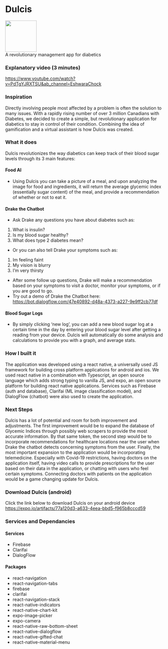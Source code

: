 # Dulcis 
<img src="https://i.ibb.co/2PX1yZ4/logo.png"  height="100" width="100"/> <br>
A revolutionary management app for diabetics

### Explanatory video (3 minutes)
https://www.youtube.com/watch?v=PdTgYJRXTSU&ab_channel=EshwaraChock

### Inspiration
Directly involving people most affected by a problem is often the solution to many issues. With a rapidly rising number of over 3 million Canadians with Diabetes, we decided to create a simple, but revolutionary application for diabetics to stay in control of their condition. Combining the idea of gamification and a virtual assistant is how Dulcis was created. 

### What it does
Dulcis revolutionizes the way diabetics can keep track of their blood sugar levels through its 3 main features:
#### Food AI
* Using Dulcis you can take a picture of a meal, and upon analyzing the image for food and ingredients, it will return the average glycemic index (essentially sugar content) of the meal, and provide a recommendation of whether or not to eat it.
#### Drake the Chatbot
* Ask Drake any questions you have about diabetes such as:
1. What is insulin?
2. Is my blood sugar healthy?
3. What does type 2 diabetes mean?
* Or you can also tell Drake your symptoms such as:
1. Im feeling faint
2. My vision is blurry
3. I’m very thirsty
* After some follow up questions, Drake will make a recommendation based on your symptoms to visit a doctor, monitor your symptoms, or if you are good to go. 
* Try out a demo of Drake the Chatbot here: https://bot.dialogflow.com/47e40892-d48a-4373-a227-9e9ff2cb77df
#### Blood Sugar Logs
* By simply clicking ‘new log’, you can add a new blood sugar log at a certain time in the day by entering your blood sugar level after getting a reading from your device. Dulcis will automatically do some analysis and calculations to provide you with a graph, and average stats. 

### How I built it
The application was developed using a react native, a universally used JS framework for building cross platform applications for android and ios. We used react native in a combination with Typescript, an open source language which adds strong typing to vanilla JS, and expo, an open source platform for building react native applications. Services such as Firebase (auth and database), Clarifai (ML image classification model), and DialogFlow (chatbot) were also used to create the application. 

### Next Steps
Dulcis has a lot of potential and room for both improvement and adjustments. The first improvement would be to expand the database of Glycemic Indices through possibly web scrapers to provide the most accurate information. By that same token, the second step would be to incorporate recommendations for healthcare locations near the user when Drake the chatbot detects concerning symptoms from the user. Finally, the most important expansion to the application would be incorporating telemedicine. Especially with Covid-19 restrictions, having doctors on the application itself, having video calls to provide prescriptions for the user based on their data in the application, or chatting with users who feel certain symptoms. Connecting doctors with patients on the application would be a game changing update for Dulcis. 

### Download Dulcis (android)
Click the link below to download Dulcis on your android device<br />
https://expo.io/artifacts/77a120d3-a633-4eea-bbd5-f965b8cccd59

### Services and Dependancies 
#### Services
* Firebase
* Clarifai
* DialogFlow

#### Packages
* react-navigation
* react-navigation-tabs
* firebase
* clarifai
* react-navigation-stack
* react-native-indicators
* react-native-chart-kit
* expo-image-picker
* expo-camera
* react-native-raw-bottom-sheet
* react-native-dialogflow
* react-native-gifted-chat
* react-native-material-menu

